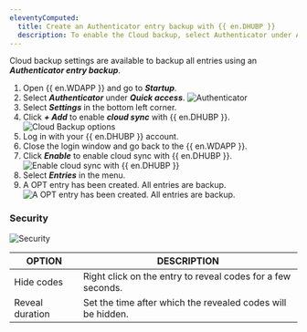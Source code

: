 ```yaml
---
eleventyComputed:
  title: Create an Authenticator entry backup with {{ en.DHUBP }}
  description: To enable the Cloud backup, select Authenticator under Active Spaces.
---
```


Cloud backup settings are available to backup all entries using an ***Authenticator entry backup***.

1. Open {{ en.WDAPP }} and go to ***Startup***.
1. Select ***Authenticator*** under ***Quick access***.
![Authenticator](https://webdevolutions.blob.core.windows.net/docs/en/hub/Hub6092.png)
1. Select ***Settings*** in the bottom left corner.
1. Click ***+ Add*** to enable ***cloud sync*** with {{ en.DHUBP }}.
![Cloud Backup options](https://webdevolutions.blob.core.windows.net/docs/en/hub/Hub6091.png)
1. Log in with your {{ en.DHUBP }} account.
1. Close the login window and go back to the  {{ en.WDAPP }}.
1. Click ***Enable*** to enable cloud sync with {{ en.DHUBP }}.
![Enable cloud sync with {{ en.DHUBP }}](https://webdevolutions.blob.core.windows.net/docs/en/hub/Hub6093.png)  
1. Select ***Entries*** in the menu.
1. A OPT entry has been created. All entries are backup.  
![A OPT entry has been created. All entries are backup.](https://webdevolutions.blob.core.windows.net/docs/en/hub/Hub6097.png)

### Security

![Security](https://webdevolutions.blob.core.windows.net/docs/en/hub/Hub6095.png)

| OPTION                    | DESCRIPTION |
|---------------------------|-------------|
| Hide codes| Right click on the entry to reveal codes for a few seconds. |
| Reveal duration| Set the time after which the revealed codes will be hidden. |
